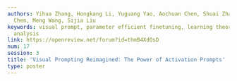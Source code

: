 ```yaml
---
authors: Yihua Zhang, Hongkang Li, Yuguang Yao, Aochuan Chen, Shuai Zhang, Pin-Yu
  Chen, Meng Wang, Sijia Liu
keywords: visual prompt, parameter efficient finetuning, learning theory, generalization
  analysis
link: https://openreview.net/forum?id=thmB4XdOsD
num: 17
session: 3
title: 'Visual Prompting Reimagined: The Power of Activation Prompts'
type: poster
---
```

